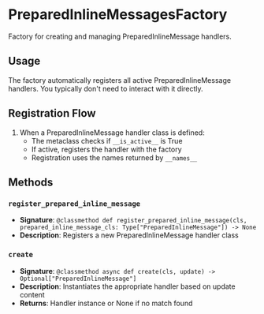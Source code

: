 # PreparedInlineMessagesFactory

Factory for creating and managing PreparedInlineMessage handlers.

## Usage

The factory automatically registers all active PreparedInlineMessage handlers. 
You typically don't need to interact with it directly.

## Registration Flow

1. When a PreparedInlineMessage handler class is defined:
   - The metaclass checks if `__is_active__` is True
   - If active, registers the handler with the factory
   - Registration uses the names returned by `__names__`

## Methods

### `register_prepared_inline_message`
- **Signature**: `@classmethod def register_prepared_inline_message(cls, prepared_inline_message_cls: Type["PreparedInlineMessage"]) -> None`
- **Description**: Registers a new PreparedInlineMessage handler class

### `create`
- **Signature**: `@classmethod async def create(cls, update) -> Optional["PreparedInlineMessage"]`
- **Description**: Instantiates the appropriate handler based on update content
- **Returns**: Handler instance or None if no match found
